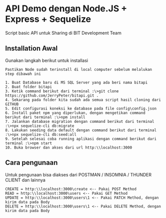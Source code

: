 # API Demo dengan Node.JS + Express + Sequelize

Script basic API untuk Sharing di BIT Development Team

## Installation Awal

Gunakan langkah berikut untuk installasi

```textile
Pastikan Node sudah terinstall di local computer sebelum melalukan step dibawah ini

1. Buat Database baru di MS SQL Server yang ada beri nama bitapi
2. Buat folder bitapi
3. Ketik command berikut dari terminal :\>git clone https://github.com/JerryPeter/bitapi.git . 
4. Sekarang pada folder kita sudah ada semua script hasil cloning dari GITHUB
5. Edit configurasi koneksi ke database pada file config\config.json
6. Install paket npm yang diperlukan, dengan mengetikan command berikut dari terminal :\>npm install
7. Jalankan database migration dengan command berikut dari terminal :\>npx sequelize-cli db:migrate
8. Lakukan seeding data default dengan command berikut dari terminal :\>npx sequelize-cli db:seed:all
9. Setelah selesai coba running aplikasi dengan command berikut dari terminal :\>npm start
10. Buka browser dan akses dari url http:\\localhost:3000
```

## Cara pengunaan

Untuk pengunaan bisa diakses dari POSTMAN / INSOMNIA / THUNDER CLIENT dan lainnya

```textile
CREATE = http:\\localhost:3000\create <-- Pakai POST Method
READ = http:\\localhost:3000\users <-- Pakai GET Method
UPDATE = http:\\localhost:3000\users\1 <-- Pakai PATCH Method, dengan kirim data pada Body
DELETE = http:\\localhost:3000\users\1 <-- Pakai DELETE Method, dengan kirim data pada Body
```